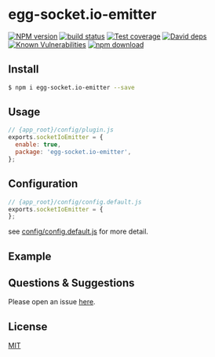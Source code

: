# egg-socket.io-emitter

[![NPM version][npm-image]][npm-url]
[![build status][travis-image]][travis-url]
[![Test coverage][codecov-image]][codecov-url]
[![David deps][david-image]][david-url]
[![Known Vulnerabilities][snyk-image]][snyk-url]
[![npm download][download-image]][download-url]

[npm-image]: https://img.shields.io/npm/v/egg-socket.io-emitter.svg?style=flat-square
[npm-url]: https://npmjs.org/package/egg-socket.io-emitter
[travis-image]: https://img.shields.io/travis/eggjs/egg-socket.io-emitter.svg?style=flat-square
[travis-url]: https://travis-ci.org/eggjs/egg-socket.io-emitter
[codecov-image]: https://img.shields.io/codecov/c/github/eggjs/egg-socket.io-emitter.svg?style=flat-square
[codecov-url]: https://codecov.io/github/eggjs/egg-socket.io-emitter?branch=master
[david-image]: https://img.shields.io/david/eggjs/egg-socket.io-emitter.svg?style=flat-square
[david-url]: https://david-dm.org/eggjs/egg-socket.io-emitter
[snyk-image]: https://snyk.io/test/npm/egg-socket.io-emitter/badge.svg?style=flat-square
[snyk-url]: https://snyk.io/test/npm/egg-socket.io-emitter
[download-image]: https://img.shields.io/npm/dm/egg-socket.io-emitter.svg?style=flat-square
[download-url]: https://npmjs.org/package/egg-socket.io-emitter

<!--
Description here.
-->

## Install

```bash
$ npm i egg-socket.io-emitter --save
```

## Usage

```js
// {app_root}/config/plugin.js
exports.socketIoEmitter = {
  enable: true,
  package: 'egg-socket.io-emitter',
};
```

## Configuration

```js
// {app_root}/config/config.default.js
exports.socketIoEmitter = {
};
```

see [config/config.default.js](config/config.default.js) for more detail.

## Example

<!-- example here -->

## Questions & Suggestions

Please open an issue [here](https://github.com/eggjs/egg/issues).

## License

[MIT](LICENSE)
